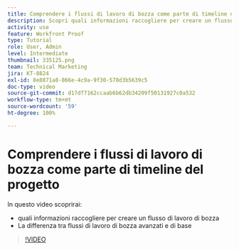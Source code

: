 ```yaml
---
title: Comprendere i flussi di lavoro di bozza come parte di timeline del progetto
description: Scopri quali informazioni raccogliere per creare un flusso di lavoro di bozza e la differenza tra flussi di lavoro di base e avanzati in  [!DNL  Workfront].
activity: use
feature: Workfront Proof
type: Tutorial
role: User, Admin
level: Intermediate
thumbnail: 335125.png
team: Technical Marketing
jira: KT-8824
exl-id: 8e8871a8-866e-4c9a-9f30-578d3b5639c5
doc-type: video
source-git-commit: d17df7162ccaab6b62db34209f50131927c0a532
workflow-type: tm+mt
source-wordcount: '59'
ht-degree: 100%

---
```


# Comprendere i flussi di lavoro di bozza come parte di timeline del progetto

In questo video scoprirai:

* quali informazioni raccogliere per creare un flusso di lavoro di bozza
* La differenza tra flussi di lavoro di bozza avanzati e di base

>[!VIDEO](https://video.tv.adobe.com/v/335125/?quality=12&learn=on&enablevpops)



